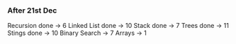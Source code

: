 ### After 21st Dec

Recursion done -> 6
Linked List done -> 10
Stack done -> 7
Trees done -> 11
Stings done -> 10
Binary Search -> 7
Arrays -> 1